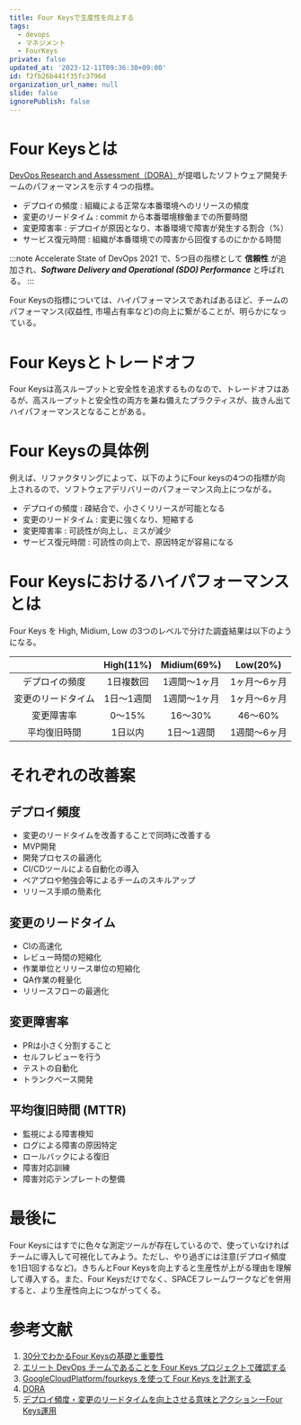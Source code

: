 ```yaml
---
title: Four Keysで生産性を向上する
tags:
  - devops
  - マネジメント
  - FourKeys
private: false
updated_at: '2023-12-11T09:36:30+09:00'
id: f2fb26b441f35fc3796d
organization_url_name: null
slide: false
ignorePublish: false
---
```

# Four Keysとは

[DevOps Research and Assessment（DORA）](https://dora.dev/)が提唱したソフトウェア開発チームのパフォーマンスを示す４つの指標。

* デプロイの頻度 : 組織による正常な本番環境へのリリースの頻度
* 変更のリードタイム : commit から本番環境稼働までの所要時間
* 変更障害率 : デプロイが原因となり、本番環境で障害が発生する割合（%）
* サービス復元時間 : 組織が本番環境での障害から回復するのにかかる時間

:::note
Accelerate State of DevOps 2021 で、5つ目の指標として **信頼性** が追加され、***Software Delivery and Operational (SDO) Performance*** と呼ばれる。
:::

Four Keysの指標については、ハイパフォーマンスであればあるほど、チームのパフォーマンス(収益性, 市場占有率など)の向上に繋がることが、明らかになっている。

# Four Keysとトレードオフ

Four Keysは高スループットと安全性を追求するものなので、トレードオフはあるが、高スループットと安全性の両方を兼ね備えたプラクティスが、抜きん出てハイパフォーマンスとなることがある。

# Four Keysの具体例

例えば、リファクタリングによって、以下のようにFour keysの4つの指標が向上されるので、ソフトウェアデリバリーのパフォーマンス向上につながる。

* デプロイの頻度 : 疎結合で、小さくリリースが可能となる
* 変更のリードタイム : 変更に強くなり、短縮する
* 変更障害率 : 可読性が向上し、ミスが減少
* サービス復元時間 : 可読性の向上で、原因特定が容易になる

# Four Keysにおけるハイパフォーマンスとは

Four Keys を High, Midium, Low の3つのレベルで分けた調査結果は以下のようになる。

|  |  High(11%) | Midium(69%) | Low(20%) |
|:-:|:-:|:-:|:-:|
| デプロイの頻度  | 1日複数回  | 1週間〜1ヶ月 | 1ヶ月〜6ヶ月  |
| 変更のリードタイム  | 1日〜1週間  | 1週間〜1ヶ月  | 1ヶ月〜6ヶ月  |
| 変更障害率  |  0〜15% | 16〜30%  | 46〜60%  |
| 平均復旧時間  | 1日以内  | 1日〜1週間  | 1週間〜6ヶ月  |

# それぞれの改善案

## デプロイ頻度

* 変更のリードタイムを改善することで同時に改善する
* MVP開発
* 開発プロセスの最適化
* CI/CDツールによる自動化の導入
* ペアプロや勉強会等によるチームのスキルアップ
* リリース手順の簡素化

## 変更のリードタイム

* CIの高速化
* レビュー時間の短縮化
* 作業単位とリリース単位の短縮化
* QA作業の軽量化
* リリースフローの最適化

## 変更障害率

*  PRは小さく分割すること
*  セルフレビューを行う
*  テストの自動化
*  トランクベース開発

## 平均復旧時間 (MTTR)

* 監視による障害検知
* ログによる障害の原因特定
* ロールバックによる復旧
* 障害対応訓練
* 障害対応テンプレートの整備

# 最後に

Four Keysにはすでに色々な測定ツールが存在しているので、使っていなければチームに導入して可視化してみよう。ただし、やり過ぎには注意(デプロイ頻度を1日1回するなど)。きちんとFour Keysを向上すると生産性が上がる理由を理解して導入する。また、Four Keysだけでなく、SPACEフレームワークなどを併用すると、より生産性向上につながってくる。

# 参考文献

1. [30分でわかるFour Keysの基礎と重要性](https://speakerdeck.com/yigarashi/30fen-dewakarufour-keysnoji-chu-tozhong-yao-xing)
1. [エリート DevOps チームであることを Four Keys プロジェクトで確認する](https://cloud.google.com/blog/ja/products/gcp/using-the-four-keys-to-measure-your-devops-performance)
1. [GoogleCloudPlatform/fourkeys を使って Four Keys を計測する](https://note.com/scg_tech/n/n720466ca7317)
1. [DORA](https://dora.dev/)
1. [デプロイ頻度・変更のリードタイムを向上させる意味とアクションーFour Keys運用](https://zenn.dev/offersmgr/articles/b8f4c394702d1d)
